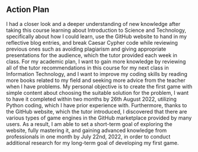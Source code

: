 ## Action Plan

I had a closer look and a deeper understanding of new knowledge after taking this course learning about Introduction to Science and Technology, specifically about how I could learn, use the GitHub website to hand in my reflective blog entries, and break Caesar Cypher code while reviewing previous ones such as avoiding plagiarism and giving appropriate presentations for the audience, which the tutor provided each week in class. For my academic plan, I want to gain more knowledge by reviewing all of the tutor recommendations in this course for my next class in Information Technology, and I want to improve my coding skills by reading more books related to my field and seeking more advice from the teacher when I have problems. My personal objective is to create the first game with simple content about choosing the suitable solution for the problem, I want to have it completed within two months by 26th August 2022, utilizing Python coding, which I have prior experience with. Furthermore, thanks to the GitHub website, which the tutor introduced, I discovered that there are various types of game engines in the GitHub marketplace provided by many users. As a result, I am able to set a short-term goal of exploring the website, fully mastering it, and gaining advanced knowledge from professionals in one month by July 22nd, 2022, in order to conduct additional research for my long-term goal of developing my first game.
